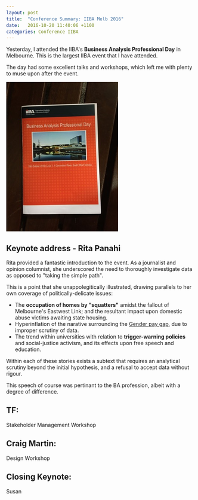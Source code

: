 ```yaml
---
layout: post
title:  "Conference Summary: IIBA Melb 2016"
date:   2016-10-20 11:40:06 +1100
categories: Conference IIBA
---
```


Yesterday, I attended the IIBA's **Business Analysis Professional Day** in Melbourne. This is the largest IIBA event that I have attended.

The day had some excellent talks and workshops, which left me with plenty to muse upon after the event.


![2016 IIBA Day - Event Programme](/images/2016/2016_IIBA_day_programme_300x400.jpg)

## Keynote address - Rita Panahi
Rita provided a fantastic introduction to the event. As a journalist and opinion columnist, she underscored the need to thoroughly investigate data as opposed to "taking the simple path".

This is a point that she unappolegitically illustrated, drawing parallels to her own coverage of politically-delicate issues:

* The **occupation of homes by "squatters"** amidst the fallout of Melbourne's Eastwest Link; and the resultant impact upon domestic abuse victims awaiting state housing.
* Hyperinflation of the narative surrounding the [Gender pay gap][1], due to improper scrutiny of data.
* The trend within universities with relation to **trigger-warning policies** and social-justice activism, and its effects upon free speech and education. 

Within each of these stories exists a subtext that requires an analytical scrutiny beyond the initial hypothesis, and a refusal to accept data without rigour.

This speech of course was pertinant to the BA profession, albeit with a degree of difference.

[1]: http://www.heraldsun.com.au/blogs/rita-panahi/gender-pay-gap-mystery/news-story/3b05bde578500b5df10160a4d0a47597  "Gender pay gap mystery"


## TF:
Stakeholder Management Workshop

## Craig Martin:
Design Workshop

## Closing Keynote:
Susan

